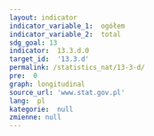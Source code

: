 ```yaml
---
layout: indicator
indicator_variable_1:  ogółem
indicator_variable_2:  total
sdg_goal: 13
indicator:  13.3.d.0
target_id:  '13.3.d'
permalink: /statistics_nat/13-3-d/
pre:  0
graph: longitudinal
source_url: 'www.stat.gov.pl'
lang:  pl
kategorie:  null
zmienne: null
---
```

